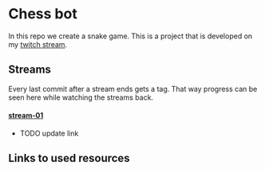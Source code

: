 # Chess bot

In this repo we create a snake game. This is a project that is developed on my [twitch stream](https://twitch.tv/thebigmerp).


## Streams

Every last commit after a stream ends gets a tag. That way progress can be seen here while watching the streams back.

#### [stream-01](https://github.com/lk16/chessbot/tree/stream-01)
- TODO update link

## Links to used resources
